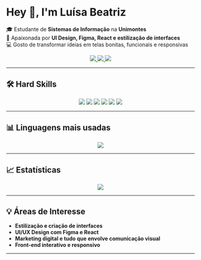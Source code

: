 # Hey 👋, I'm Luísa Beatriz  

🎓 Estudante de **Sistemas de Informação** na **Unimontes**  
🎨 Apaixonada por **UI Design, Figma, React e estilização de interfaces**  
💻 Gosto de transformar ideias em telas bonitas, funcionais e responsivas  

<p align="center">
  <a href="https://www.linkedin.com/in/luísa-beatriz-59a1a8344" target="_blank">
    <img src="https://img.shields.io/badge/-LinkedIn-0077B5?style=for-the-badge&logo=linkedin&logoColor=white">
  </a>
  <a href="https://www.instagram.com/luisalopesb/" target="_blank">
    <img src="https://img.shields.io/badge/-Instagram-E4405F?style=for-the-badge&logo=instagram&logoColor=white">
  </a>
  <a href="mailto:luisabeatriz888@gmail.com" target="_blank">
    <img src="https://img.shields.io/badge/-Gmail-D14836?style=for-the-badge&logo=gmail&logoColor=white">
  </a>
</p>

---

## 🛠️ Hard Skills  

<p align="center">
  <img src="https://img.shields.io/badge/-HTML5-E34F26?style=for-the-badge&logo=html5&logoColor=white">
  <img src="https://img.shields.io/badge/-CSS3-1572B6?style=for-the-badge&logo=css3&logoColor=white">
  <img src="https://img.shields.io/badge/-React-61DAFB?style=for-the-badge&logo=react&logoColor=black">
  <img src="https://img.shields.io/badge/-Figma-F24E1E?style=for-the-badge&logo=figma&logoColor=white">
  <img src="https://img.shields.io/badge/-MySQL-4479A1?style=for-the-badge&logo=mysql&logoColor=white">
  <img src="https://img.shields.io/badge/-Git-F05032?style=for-the-badge&logo=git&logoColor=white">
</p>

---

## 📊 Linguagens mais usadas  
<p align="center">
  <img src="https://github-readme-stats.vercel.app/api/top-langs/?username=luisabeatriz888&layout=compact&langs_count=6&theme=tokyonight&bg_color=f8f0dc&title_color=8B0000&text_color=000000" />
</p>

---

## 📈 Estatísticas  

<p align="center">
  <img src="https://github-readme-stats.vercel.app/api?username=luisabeatriz888&show_icons=true&theme=radical" />
</p>

---

## 💡 Áreas de Interesse  

- **Estilização e criação de interfaces**  
- **UI/UX Design com Figma e React**  
- **Marketing digital e tudo que envolve comunicação visual**  
- **Front-end interativo e responsivo**  

---
